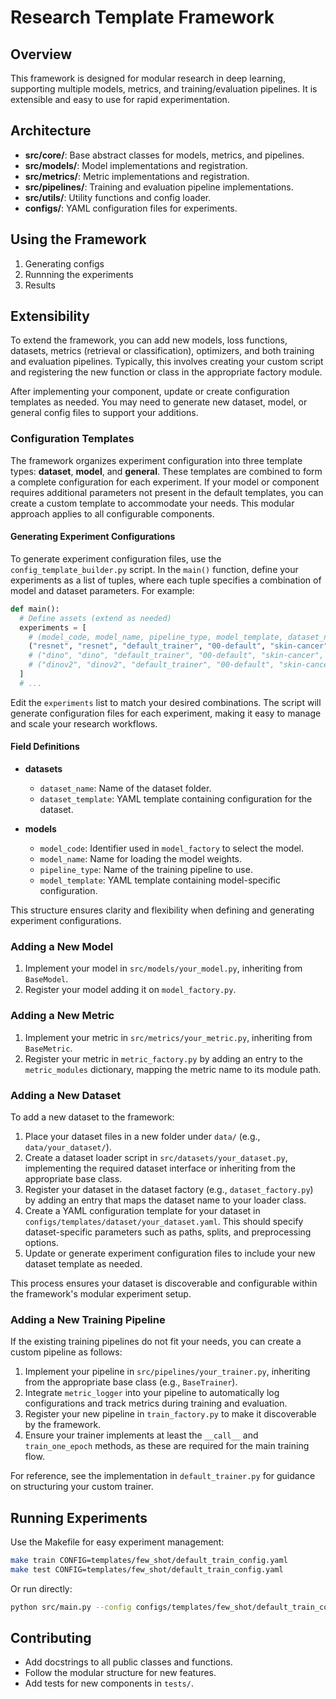 # Research Template Framework

## Overview

This framework is designed for modular research in deep learning, supporting multiple models, metrics, and training/evaluation pipelines. It is extensible and easy to use for rapid experimentation.

## Architecture

- **src/core/**: Base abstract classes for models, metrics, and pipelines.
- **src/models/**: Model implementations and registration.
- **src/metrics/**: Metric implementations and registration.
- **src/pipelines/**: Training and evaluation pipeline implementations.
- **src/utils/**: Utility functions and config loader.
- **configs/**: YAML configuration files for experiments.

## Using the Framework
1. Generating configs
2. Runnning the experiments
3. Results


## Extensibility

To extend the framework, you can add new models, loss functions, datasets, metrics (retrieval or classification), optimizers, and both training and evaluation pipelines. Typically, this involves creating your custom script and registering the new function or class in the appropriate factory module.

After implementing your component, update or create configuration templates as needed. You may need to generate new dataset, model, or general config files to support your additions.

### Configuration Templates

The framework organizes experiment configuration into three template types: **dataset**, **model**, and **general**. These templates are combined to form a complete configuration for each experiment. If your model or component requires additional parameters not present in the default templates, you can create a custom template to accommodate your needs. This modular approach applies to all configurable components.

#### Generating Experiment Configurations

To generate experiment configuration files, use the `config_template_builder.py` script. In the `main()` function, define your experiments as a list of tuples, where each tuple specifies a combination of model and dataset parameters. For example:

```python
def main():
  # Define assets (extend as needed)
  experiments = [
    # (model_code, model_name, pipeline_type, model_template, dataset_name, dataset_template)
    ("resnet", "resnet", "default_trainer", "00-default", "skin-cancer", "skin-cancer"),
    # ("dino", "dino", "default_trainer", "00-default", "skin-cancer", "skin-cancer"),
    # ("dinov2", "dinov2", "default_trainer", "00-default", "skin-cancer", "skin-cancer"),
  ]
  # ...
```

Edit the `experiments` list to match your desired combinations. The script will generate configuration files for each experiment, making it easy to manage and scale your research workflows.

#### Field Definitions

- **datasets**
  - `dataset_name`: Name of the dataset folder.
  - `dataset_template`: YAML template containing configuration for the dataset.

- **models**
  - `model_code`: Identifier used in `model_factory` to select the model.
  - `model_name`: Name for loading the model weights.
  - `pipeline_type`: Name of the training pipeline to use.
  - `model_template`: YAML template containing model-specific configuration.

This structure ensures clarity and flexibility when defining and generating experiment configurations.


### Adding a New Model
1. Implement your model in `src/models/your_model.py`, inheriting from `BaseModel`.
2. Register your model adding it on `model_factory.py`.

### Adding a New Metric
1. Implement your metric in `src/metrics/your_metric.py`, inheriting from `BaseMetric`.
2. Register your metric in `metric_factory.py` by adding an entry to the `metric_modules` dictionary, mapping the metric name to its module path.

### Adding a New Dataset

To add a new dataset to the framework:

1. Place your dataset files in a new folder under `data/` (e.g., `data/your_dataset/`).
2. Create a dataset loader script in `src/datasets/your_dataset.py`, implementing the required dataset interface or inheriting from the appropriate base class.
3. Register your dataset in the dataset factory (e.g., `dataset_factory.py`) by adding an entry that maps the dataset name to your loader class.
4. Create a YAML configuration template for your dataset in `configs/templates/dataset/your_dataset.yaml`. This should specify dataset-specific parameters such as paths, splits, and preprocessing options.
5. Update or generate experiment configuration files to include your new dataset template as needed.

This process ensures your dataset is discoverable and configurable within the framework's modular experiment setup.


### Adding a New Training Pipeline

If the existing training pipelines do not fit your needs, you can create a custom pipeline as follows:

1. Implement your pipeline in `src/pipelines/your_trainer.py`, inheriting from the appropriate base class (e.g., `BaseTrainer`).
2. Integrate `metric_logger` into your pipeline to automatically log configurations and track metrics during training and evaluation.
3. Register your new pipeline in `train_factory.py` to make it discoverable by the framework.
4. Ensure your trainer implements at least the `__call__` and `train_one_epoch` methods, as these are required for the main training flow.

For reference, see the implementation in `default_trainer.py` for guidance on structuring your custom trainer.


## Running Experiments

Use the Makefile for easy experiment management:

```sh
make train CONFIG=templates/few_shot/default_train_config.yaml
make test CONFIG=templates/few_shot/default_train_config.yaml
```

Or run directly:

```sh
python src/main.py --config configs/templates/few_shot/default_train_config.yaml --pipeline train
```

## Contributing
- Add docstrings to all public classes and functions.
- Follow the modular structure for new features.
- Add tests for new components in `tests/`.
